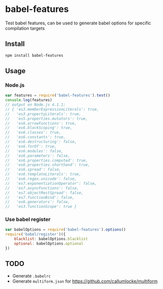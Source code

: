 # babel-features
Test babel features, can be used to generate babel options for specific compilation targets

## Install

```sh
npm install babel-features
```

## Usage

### Node.js
```js
var features = require('babel-features').test()
console.log(features)
// output on Node.js 4.1.1:
// { 'es3.memberExpressionLiterals': true,
//   'es3.propertyLiterals': true,
//   'es5.properties.mutators': true,
//   'es6.arrowFunctions': true,
//   'es6.blockScoping': true,
//   'es6.classes': true,
//   'es6.constants': true,
//   'es6.destructuring': false,
//   'es6.forOf': true,
//   'es6.modules': false,
//   'es6.parameters': false,
//   'es6.properties.computed': true,
//   'es6.properties.shorthand': true,
//   'es6.spread': false,
//   'es6.templateLiterals': true,
//   'es6.regex.unicode': false,
//   'es7.exponentiationOperator': false,
//   'es7.asyncFunctions': false,
//   'es7.objectRestSpread': false,
//   'es7.functionBind': false,
//   'es6.generators': false,
//   'es3.functionScope': true }
```

### Use babel register
```js
var babelOptions = require('babel-features').options()
require('babel/register')({
	blacklist: babelOptions.blacklist
	optional: babelOptions.optional
})
```


## TODO
- Generate `.babelrc`
- Generate `multiform.json` for https://github.com/callumlocke/multiform
